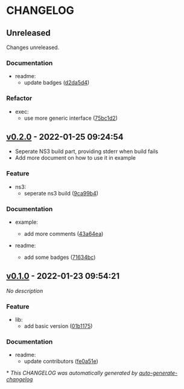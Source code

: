 # CHANGELOG

## Unreleased

Changes unreleased.

### Documentation

- readme:
  - update badges ([d2da5d4](https://github.com/BobAnkh/ns3-parallel/commit/d2da5d4730d97a4174513522b7753eca78d3e08a))

### Refactor

- exec:
  - use more generic interface ([75bc1d2](https://github.com/BobAnkh/ns3-parallel/commit/75bc1d29f542e40433fb4ff061850b10a8045336))

## [v0.2.0](https://github.com/BobAnkh/ns3-parallel/releases/tag/v0.2.0) - 2022-01-25 09:24:54

- Seperate NS3 build part, providing stderr when build fails
- Add more document on how to use it in example

### Feature

- ns3:
  - seperate ns3 build ([9ca99b4](https://github.com/BobAnkh/ns3-parallel/commit/9ca99b4c9a5e8cf175a1321dcb7df810db550bce))

### Documentation

- example:
  - add more comments ([43a64ea](https://github.com/BobAnkh/ns3-parallel/commit/43a64eaa04b47e13d5d8dc1470eaabf3c1b655f2))

- readme:
  - add some badges ([71634bc](https://github.com/BobAnkh/ns3-parallel/commit/71634bcf51b571a8372e4cd3de586f9ea8d6ba85))

## [v0.1.0](https://github.com/BobAnkh/ns3-parallel/releases/tag/v0.1.0) - 2022-01-23 09:54:21

*No description*

### Feature

- lib:
  - add basic version ([01b1175](https://github.com/BobAnkh/ns3-parallel/commit/01b11755b305dff19d6037aa310f5444e7de25d9))

### Documentation

- readme:
  - update contributors ([fe0a51e](https://github.com/BobAnkh/ns3-parallel/commit/fe0a51ebbbf94ba44f994eb4cd3069300d8c4501))

\* *This CHANGELOG was automatically generated by [auto-generate-changelog](https://github.com/BobAnkh/auto-generate-changelog)*
